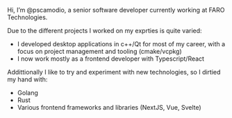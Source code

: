 Hi, I’m @pscamodio, a senior software developer currently working at FARO Technologies.

Due to the different projects I worked on my exprties is quite varied:
* I developed desktop applications in c++/Qt for most of my career, with a focus on project management and tooling (cmake/vcpkg)
* I now work mostly as a frontend developer with Typescript/React

Addittionally I like to try and experiment with new technologies, so I dirtied my hand with:
* Golang
* Rust
* Various frontend frameworks and libraries (NextJS, Vue, Svelte)
